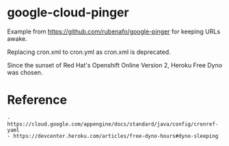 # google-cloud-pinger

Example from https://github.com/rubenafo/google-pinger for keeping URLs awake.

Replacing cron.xml to cron.yml as cron.xml is deprecated.

Since the sunset of Red Hat's Openshift Online Version 2, Heroku Free Dyno was chosen. 

# Reference

	- https://cloud.google.com/appengine/docs/standard/java/config/cronref-yaml
	- https://devcenter.heroku.com/articles/free-dyno-hours#dyno-sleeping
